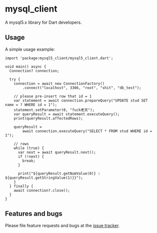# mysql_client

A mysql5.x library for Dart developers.

## Usage

A simple usage example:

    import 'package:mysql5_client/mysql5_client.dart';

    void main() async {
      Connection? connection;

      try {
        connection = await new ConnectionFactory()
            .connect("localhost", 3306, "root", "shit", "db_test");

        // please pre-insert row that id = 1
        var statement = await connection.prepareQuery("UPDATE stud SET name = ? WHERE id = 1");
        statement.setParameter(0, "fuck老天");
        var queryResult = await statement.executeQuery();
        print(queryResult.affectedRows);

        queryResult =
            await connection.executeQuery("SELECT * FROM stud WHERE id = 1");

        // rows
        while (true) {
          var next = await queryResult.next();
          if (!next) {
            break;
          }

          print("${queryResult.getNumValue(0)} : ${queryResult.getStringValue(1)}}");
        }
      } finally {
        await connection?.close();
      }
    }

## Features and bugs

Please file feature requests and bugs at the [issue tracker][tracker].

[tracker]: https://github.com/Silentdoer/mysql5_client
